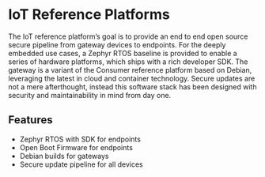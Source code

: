 # IoT Reference Platforms

The IoT reference platform’s goal is to provide an end to end open source secure pipeline from gateway devices to endpoints.  For the deeply embedded use cases, a Zephyr RTOS baseline is provided to enable a series of hardware platforms, which ships with a rich developer SDK. The gateway is a variant of the Consumer reference platform based on Debian, leveraging the latest in cloud and container technology. Secure updates are not a mere afterthought, instead this software stack has been designed with security and maintainability in mind from day one.

## Features
 - Zephyr RTOS with SDK for endpoints
 - Open Boot Firmware for endpoints
 - Debian builds for gateways
 - Secure update pipeline for all devices
